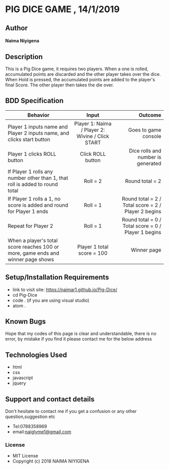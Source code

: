 # PIG DICE GAME , 14/1/2019
## Author
#### **Naima Niyigena**
## Description
This is a Pig Dice game, it requires two players. 
When a one is rolled, accumulated points are discarded and the other player takes over the dice.
When Hold is pressed, the accumulated points are added to the player's final Score.
The other player then takes the die over.
## BDD Specification
| Behavior        | Input           | Outcome  |
| ------------- |:-------------:| -----:|
| Player 1 inputs name and Player 2 inputs name, and clicks start button | Player 1: Naima / Player 2: Wivine / Click START | Goes to game console |
| Player 1 clicks ROLL button | Click ROLL button | Dice rolls and number is generated
| If Player 1 rolls any number other than 1, that roll is added to round total | Roll = 2 | Round total = 2 |
| If Player 1 rolls a 1, no score is added and round for Player 1 ends | Roll = 1 | Round total = 2 / Total score = 2 / Player 2 begins |
| Repeat for Player 2 | Roll = 1 | Round total = 0 / Total score = 0 / Player 1 begins |
| When a player's total score reaches 100 or more, game ends and winner page shows | Player 1 total score = 100 | Winner page |
## Setup/Installation Requirements
* link to visit site: https://naimar1.github.io/Pig-Dice/
* cd Pig-Dice
* code . (if you are using visual studio)
* atom .
## Known Bugs
Hope that my codes of this page is clear and understandable,
there is no error, by mistake if you find it please contact me for the below address
## Technologies Used
 * html
 * css 
 * javascript
 * jquery
## Support and contact details
Don't hesitate to contact me if you get a confusion or any other question,suggestion etc
* Tel:0788358969
* email:naiglyme1@gmail.com
### License
* MIT License
* Copyright (c) 2018 NAIMA NIYIGENA